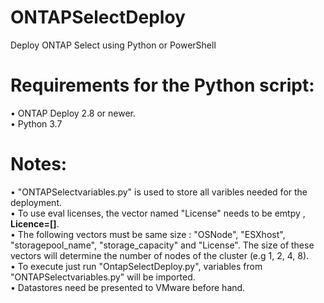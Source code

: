 # ONTAPSelectDeploy
Deploy ONTAP Select using Python or PowerShell 

# Requirements for the Python script:

•	ONTAP Deploy 2.8 or newer.  
•	Python 3.7

# Notes: 
• "ONTAPSelectvariables.py" is used to store all varibles needed for the deployment.  
• To use eval licenses, the vector named "License" needs to be emtpy , **Licence=[]**.   
• The following vectors must be same size : 
  "OSNode", "ESXhost", "storagepool_name", "storage_capacity" and "License". The size of these vectors will determine the number of nodes of the cluster (e.g 1, 2, 4, 8).  
• To execute just run "OntapSelectDeploy.py", variables from "ONTAPSelectvariables.py" will be imported.   
• Datastores need be presented to VMware before hand.

